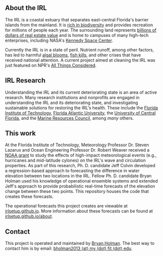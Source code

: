 ## About the IRL
The IRL is a coastal estuary that separates east-central Florida's barrier islands from the mainland. It is [rich in biodiversity](http://www.sms.si.edu/irlspec/maps.htm) and provides recreation for millions of people each year. The surrounding land represents [billions of dollars of real estate value](http://www.floridatoday.com/story/news/local/environment/lagoon/2016/07/29/why-healthy-lagoon-worth-63-billion-local-economy/87651436/) and is home to campuses of many high-tech enterprises, including NASA's [Kennedy Space Center](https://www.kennedyspacecenter.com/).

Currently the IRL is in a state of peril. Nutrient runoff, among other factors, has led to harmful [algal blooms](http://fcir.org/2016/08/06/floridas-indian-river-lagoon-in-environmental-crisis/), [fish kills](http://www.cnn.com/2016/03/25/us/florida-fish-kill/), and other crises that have received national attention. A current project aimed at cleaning the IRL was just featured on NPR's [All Things Considered](http://www.npr.org/2017/04/27/525918318/florida-battles-with-tricky-removal-of-costly-muck-in-indian-river-lagoon).

## IRL Research
Understanding the IRL and its current deteriorating state is an area of active research. Many research institutions and nonprofits are engaged in understanding the IRL and its deteriorating state, and investigating sustainable solutions for restoring the IRL's health. These include the [Florida Institute of Technology](http://www.fit.edu/indian-river-lagoon/), [Florida Atlantic University](http://www.fau.edu/hboi/focus_indian_river_lagoon.php), the [University of Central Florida](http://today.ucf.edu/topic/indian-river-lagoon/), and the [Marine Resources Council](http://www.savetheirl.org/), among *many* others.

## This work
At the Florida Institute of Technology, Meteorology Professor Dr. Steven Lazarus and Ocean Engineering Professor Dr. Robert Weaver received a [NOAA grant](https://newsroom.fit.edu/2014/02/27/faculty-members-earn-453000-noaa-grant-to-improve-model-simulations-for-bodies-of-water-including-indian-river-lagoon/) to study the effects of high-impact meteorological events (e.g., hurricanes and mid-latitude cylones) on the IRL's wave and circulation properties. As part of this research, Ph. D. candidate Jeff Colvin developed a regression-based approach to forecasting the difference in water elevation between two locations in the IRL. Fellow Ph. D. candidate Bryan Holman used his knowledge of operational ensemble systems and extended Jeff's approach to provide probabilistic real-time forecasts of the elevation change between these two points. This repository houses the code that creates these forecasts.

The operational forecasts this project creates are viewable at [irlsetup.github.io](https://irlsetup.github.io). More information about these forecasts can be found at [irlsetup.github.io/about](https://irlsetup.github.io/about).

## Contact
This project is operated and maintained by [Bryan Holman](https://github.com/bhlmn). The best way to contact him is by email: [bholman2013 (at) my (dot) fit (dot) edu](mailto:bholman2013@my.fit.edu).
